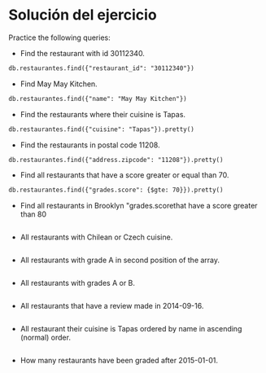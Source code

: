 # Solución del ejercicio

Practice the following queries:

* Find the restaurant with id 30112340.
```diff
db.restaurantes.find({"restaurant_id": "30112340"})
```  
* Find May May Kitchen.
```diff
db.restaurantes.find({"name": "May May Kitchen"})
``` 
* Find the restaurants where their cuisine is Tapas.
```diff
db.restaurantes.find({"cuisine": "Tapas"}).pretty()
``` 
* Find the restaurants in postal code 11208.
```diff
db.restaurantes.find({"address.zipcode": "11208"}).pretty()
``` 
* Find all restaurants that have a score greater or equal than 70.
```diff
db.restaurantes.find({"grades.score": {$gte: 70}}).pretty()
``` 
* Find all restaurants in Brooklyn "grades.scorethat have a score greater than 80
```diff

``` 
* All restaurants with Chilean or Czech cuisine.
```diff
``` 
* All restaurants with grade A in second position of the array.
```diff
``` 
* All restaurants with grades A or B.
```diff
``` 
* All restaurants that have a review made in 2014-09-16.
```diff
``` 
* All restaurant their cuisine is Tapas ordered by name in ascending (normal) order.
```diff
``` 
* How many restaurants have been graded after 2015-01-01.
```diff
``` 
